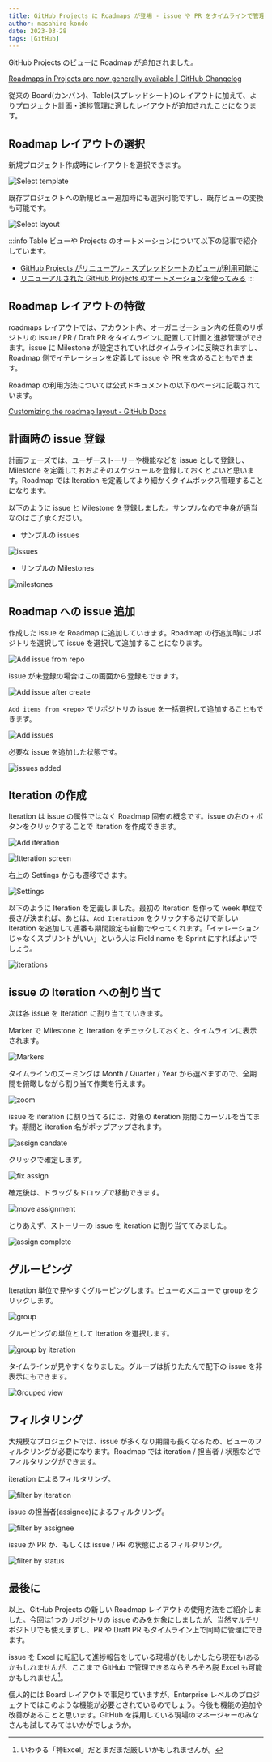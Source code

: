 ```yaml
---
title: GitHub Projects に Roadmaps が登場 - issue や PR をタイムラインで管理しよう
author: masahiro-kondo
date: 2023-03-28
tags: [GitHub]
---
```


GitHub Projects のビューに Roadmap が追加されました。

[Roadmaps in Projects are now generally available | GitHub Changelog](https://github.blog/changelog/2023-03-23-roadmaps-in-projects-are-now-generally-available/)

従来の Board(カンバン)、Table(スプレッドシート)のレイアウトに加えて、よりプロジェクト計画・進捗管理に適したレイアウトが追加されたことになります。

## Roadmap レイアウトの選択

新規プロジェクト作成時にレイアウトを選択できます。

![Select template](https://i.gyazo.com/0b3b9d067b8c478333755ffc5bc180e3.png)

既存プロジェクトへの新規ビュー追加時にも選択可能ですし、既存ビューの変換も可能です。

![Select layout](https://i.gyazo.com/f0548e54be9f6beb53f6a443d8fcd619.png)

:::info
Table ビューや Projects のオートメーションについて以下の記事で紹介しています。

- [GitHub Projects がリニューアル - スプレッドシートのビューが利用可能に](/blogs/2022/07/28/github_projects_spreadseets_view/)
- [リニューアルされた GitHub Projects のオートメーションを使ってみる](/blogs/2022/10/22/renewed-github-projects-automation/)
:::

## Roadmap レイアウトの特徴

roadmaps レイアウトでは、アカウント内、オーガニゼーション内の任意のリポジトリの issue / PR / Draft PR をタイムラインに配置して計画と進捗管理ができます。issue に Milestone が設定されていればタイムラインに反映されますし、Roadmap 側でイテレーションを定義して issue や PR を含めることもできます。

Roadmap の利用方法については公式ドキュメントの以下のページに記載されています。

[Customizing the roadmap layout - GitHub Docs](https://docs.github.com/en/issues/planning-and-tracking-with-projects/customizing-views-in-your-project/customizing-the-roadmap-layout)

## 計画時の issue 登録
計画フェーズでは、ユーザーストーリーや機能などを issue として登録し、Milestone を定義しておおよそのスケジュールを登録しておくとよいと思います。Roadmap では Iteration を定義してより細かくタイムボックス管理することになります。

以下のように issue と Milestone を登録しました。サンプルなので中身が適当なのはご了承ください。

- サンプルの issues

![issues](https://i.gyazo.com/bc604525ea76e45fca0d04e7e05ef82a.png)

- サンプルの Milestones

![milestones](https://i.gyazo.com/c1895fe0f3d83bad649aff92ebb35ea5.png)


## Roadmap への issue 追加
作成した issue を Roadmap に追加していきます。Roadmap の行追加時にリポジトリを選択して issue を選択して追加することになります。

![Add issue from repo](https://i.gyazo.com/8e966120b22be77941e71566fad89979.png)

issue が未登録の場合はこの画面から登録もできます。

![Add issue after create](https://i.gyazo.com/13640bffcb6a76c4e4baba29d9ffea63.png)

`Add items from <repo>` でリポジトリの issue を一括選択して追加することもできます。

![Add issues](https://i.gyazo.com/8c4ca2f27c0547155c9bc4f88e2fdfd9.png)

必要な issue を追加した状態です。

![issues added](https://i.gyazo.com/312bf483c99fadf83e9f85b3ee781ef6.png)

## Iteration の作成
Iteration は issue の属性ではなく Roadmap 固有の概念です。issue の右の `+` ボタンをクリックすることで iteration を作成できます。

![Add iteration](https://i.gyazo.com/ec02e5b57798ba53286fcc795b0bebec.png)

![Itteration screen](https://i.gyazo.com/a9f74a34e3423992fcd7f81996361538.png)

右上の Settings からも遷移できます。

![Settings](https://i.gyazo.com/8cfaf426d10d685cd57a8b450259be46.png)

以下のように Iteration を定義しました。最初の Iteration を作って week 単位で長さが決まれば、あとは、`Add Iteratioon` をクリックするだけで新しい Iteration を追加して連番も期間設定も自動でやってくれます。「イテレーションじゃなくスプリントがいい」という人は Field name を Sprint にすればよいでしょう。

![iterations](https://i.gyazo.com/b690eb2eeb59dae0e4e46d328812801f.png)

## issue の Iteration への割り当て
次は各 issue を Iteration に割り当てていきます。

Marker で Milestone と Iteration をチェックしておくと、タイムラインに表示されます。

![Markers](https://i.gyazo.com/4c63f220df404386d05f0e4efe0c8faf.png)

タイムラインのズーミングは Month / Quarter / Year から選べますので、全期間を俯瞰しながら割り当て作業を行えます。

![zoom](https://i.gyazo.com/effc8799b3502cbd29a4c2c90d62d9da.png)

issue を iteration に割り当てるには、対象の iteration 期間にカーソルを当てます。期間と iteration 名がポップアップされます。

![assign candate](https://i.gyazo.com/d67431e2436ea805bb9ff2c355a49e8a.png)

クリックで確定します。

![fix assign](https://i.gyazo.com/967af5843395dd8010949f29ee3aad9f.png)

確定後は、ドラッグ＆ドロップで移動できます。

![move assignment](https://i.gyazo.com/728bcb2e5315780f04bbd4b57e02902f.gif)

とりあえず、ストーリーの issue を iteration に割り当ててみました。

![assign complete](https://i.gyazo.com/b78ba78405b2a901020d832ea0608ac7.png)

## グルーピング
Iteration 単位で見やすくグルーピングします。ビューのメニューで group をクリックします。

![group](https://i.gyazo.com/b31da46c341c34c53c9e773ca7ef1745.png)

グルーピングの単位として Iteration を選択します。

![group by iteration](https://i.gyazo.com/f5fe450fb1475de0707c0b248fa4ab46.png)

タイムラインが見やすくなりました。グループは折りたたんで配下の issue を非表示にもできます。

![Grouped view](https://i.gyazo.com/f1841ef56143e2bd0a1def56bc536b5b.png)

## フィルタリング
大規模なプロジェクトでは、issue が多くなり期間も長くなるため、ビューのフィルタリングが必要になります。Roadmap では iteration / 担当者 / 状態などでフィルタリングができます。

iteration によるフィルタリング。

![filter by iteration](https://i.gyazo.com/5eb649c252ab58d1af6b7e3c52332836.png)

issue の担当者(assignee)によるフィルタリング。

![filter by assignee](https://i.gyazo.com/2fbabe2ee04d5d31ccde9935abd4bb6b.png)

issue か PR か、もしくは issue / PR の状態によるフィルタリング。

![filter by status](https://i.gyazo.com/29699f40a210ba87cf2a7b6fb4c2db2a.png)

## 最後に
以上、GitHub Projects の新しい Roadmap レイアウトの使用方法をご紹介しました。今回は1つのリポジトリの issue のみを対象にしましたが、当然マルチリポジトリでも使えますし、PR や Draft PR もタイムライン上で同時に管理にできます。

issue を Excel に転記して進捗報告をしている現場が(もしかしたら現在も)あるかもしれませんが、ここまで GitHub で管理できるならそろそろ脱 Excel も可能かもしれません[^1]。

[^1]: いわゆる「神Excel」だとまだまだ厳しいかもしれませんが。

個人的には Board レイアウトで事足りていますが、Enterprise レベルのプロジェクトではこのような機能が必要とされているのでしょう。今後も機能の追加や改善があることと思います。GitHub を採用している現場のマネージャーのみなさんも試してみてはいかがでしょうか。

